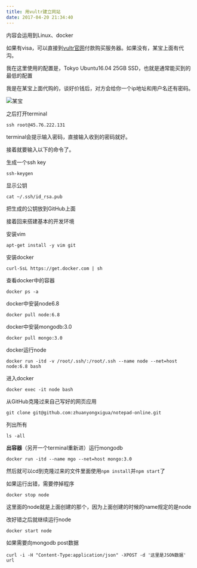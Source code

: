 ```yaml
---
title: 用vultr建立网站
date: 2017-04-20 21:34:40
---
```

内容会运用到Linux、docker

如果有visa，可以直接到[vultr官网](www.vultr.com)付款购买服务器。如果没有，某宝上面有代沟。

我在这里使用的配置是，Tokyo Ubuntu16.04 25GB SSD，也就是通常能买到的最低的配置

我是在某宝上面代购的，谈好价钱后，对方会给你一个ip地址和用户名还有密码。

![某宝](http://o7w6l6vti.bkt.clouddn.com/Screenshot_20_04_2017__8_59_PM.png)

之后打开terminal

~~~
ssh root@45.76.222.131
~~~

terminal会提示输入密码，直接输入收到的密码就好。

接着就要输入以下的命令了。

生成一个ssh key

~~~
ssh-keygen
~~~

显示公钥

~~~
cat ~/.ssh/id_rsa.pub
~~~

把生成的公钥放到GitHub上面

接着回来搭建基本的开发环境

安装vim

~~~
apt-get install -y vim git
~~~

安装docker

~~~
curl-SsL https://get.docker.com | sh
~~~

查看docker中的容器

~~~
docker ps -a
~~~

docker中安装node6.8

~~~
docker pull node:6.8
~~~

docker中安装mongodb:3.0

~~~
docker pull mongo:3.0
~~~

docker运行node

~~~
docker run -itd -v /root/.ssh/:/root/.ssh --name node --net=host node:6.8 bash
~~~

进入docker

~~~
docker exec -it node bash
~~~

从GitHub克隆过来自己写好的网页应用

~~~
git clone git@github.com:zhuanyongxigua/notepad-online.git
~~~

列出所有

~~~
ls -all
~~~

**出容器**（另开一个terminal重新进）运行mongodb

~~~
docker run -itd --name mgo --net=host mongo:3.0
~~~

然后就可以cd到克隆过来的文件里面使用`npm install`并`npm start`了

如果运行出错，需要停掉程序

~~~
docker stop node
~~~

这里面的node就是上面创建的那个，因为上面创建的时候的name规定的是node

改好错之后就继续运行node

~~~
docker start node
~~~

如果需要向mongodb post数据

~~~
curl -i -H "Content-Type:application/json" -XPOST -d '这里是JSON数据' url
~~~
